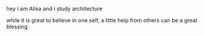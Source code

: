 hey 
i am Alisa and i study architecture

while it is great to believe in one self, a little help from others can be a great blessing
